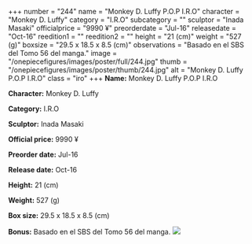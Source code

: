 +++
number = "244"
name = "Monkey D. Luffy P.O.P I.R.O"
character = "Monkey D. Luffy"
category = "I.R.O"
subcategory = ""
sculptor = "Inada Masaki"
officialprice = "9990 ¥"
preorderdate = "Jul-16"
releasedate = "Oct-16"
reedition1 = ""
reedition2 = ""
height = "21 (cm)"
weight = "527 (g)"
boxsize = "29.5 x 18.5 x 8.5 (cm)"
observations = "Basado en el SBS del Tomo 56 del manga."
image = "/onepiecefigures/images/poster/full/244.jpg"
thumb = "/onepiecefigures/images/poster/thumb/244.jpg"
alt = "Monkey D. Luffy P.O.P I.R.O"
class = "iro"
+++
**Name:** Monkey D. Luffy P.O.P I.R.O

**Character:** Monkey D. Luffy

**Category:** I.R.O 

**Sculptor:** Inada Masaki

**Official price:** 9990 ¥

**Preorder date:** Jul-16

**Release date:** Oct-16

**Height:** 21 (cm)

**Weight:** 527 (g)

**Box size:** 29.5 x 18.5 x 8.5 (cm)

**Bonus:** Basado en el SBS del Tomo 56 del manga.
<img src="/onepiecefigures/images/poster/thumb/244.jpg">